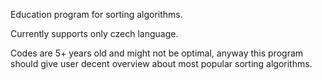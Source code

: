 Education program for sorting algorithms.

Currently supports only czech language.

Codes are 5+ years old and might not be optimal, anyway this program should give user decent overview about most popular sorting algorithms.